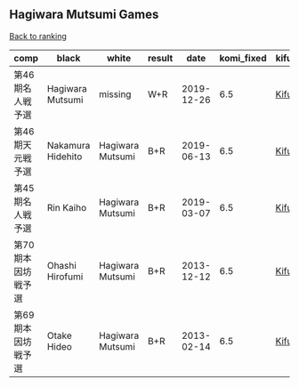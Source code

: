 ## Hagiwara Mutsumi Games

[Back to ranking](../../index.md)




| **comp** | **black** | **white** | **result** | **date** | **komi_fixed** | **kifu** | 
| --- | --- | --- | --- | --- | --- | --- |
| 第46期名人戦予選 | Hagiwara Mutsumi | missing | W+R | 2019-12-26 | 6.5 | [Kifu](https://kifudepot.net/kifucontents.php?id=fAOMfv%2FtiWghcYS9dLk2TQ%3D%3D) | 
| 第46期天元戦予選 | Nakamura Hidehito | Hagiwara Mutsumi | B+R | 2019-06-13 | 6.5 | [Kifu](https://kifudepot.net/kifucontents.php?id=pVKmHAIUUBLQ3zjwquEceg%3D%3D) | 
| 第45期名人戦予選 | Rin Kaiho | Hagiwara Mutsumi | B+R | 2019-03-07 | 6.5 | [Kifu](https://kifudepot.net/kifucontents.php?id=3QqMlkYDjKcv2128ohTYtw%3D%3D) | 
| 第70期本因坊戦予選 | Ohashi Hirofumi | Hagiwara Mutsumi | B+R | 2013-12-12 | 6.5 | [Kifu](https://kifudepot.net/kifucontents.php?id=428wjDNhBUaOzsF4taIT4A%3D%3D) | 
| 第69期本因坊戦予選 | Otake Hideo | Hagiwara Mutsumi | B+R | 2013-02-14 | 6.5 | [Kifu](https://kifudepot.net/kifucontents.php?id=uHB0skJf0uhGDtmJGp%2FTog%3D%3D) |




